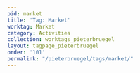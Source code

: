 ```yaml
---
pid: market
title: 'Tag: Market'
worktag: Market
category: Activities
collection: worktags_pieterbruegel
layout: tagpage_pieterbruegel
order: '101'
permalink: "/pieterbruegel/tags/market/"
---
```

